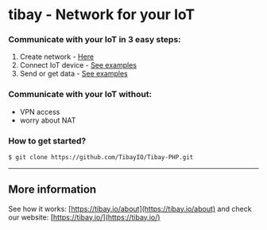 # tibay - Network for your IoT

### Communicate with your IoT in 3 easy steps: ###
1. Create network - [Here](https://tibay.io/create/)
1. Connect IoT device - [See examples](tree/master/Examples)
1. Send or get data - [See examples](tree/master/Examples)

### Communicate with your IoT without: ###
 - VPN access
 - worry about NAT

### How to get started? ####
```sh
$ git clone https://github.com/TibayIO/Tibay-PHP.git
```
- - - -
## More information ##
See how it works: [https://tibay.io/about](https://tibay.io/about) and check our website: [https://tibay.io/](https://tibay.io/)
